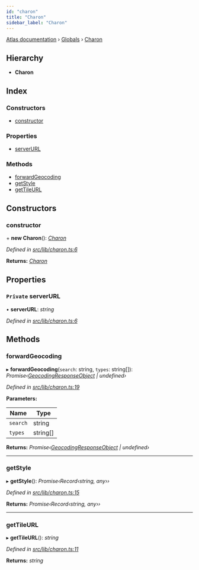 ```yaml
---
id: "charon"
title: "Charon"
sidebar_label: "Charon"
---
```


[Atlas documentation](../index.md) › [Globals](../globals.md) › [Charon](charon.md)

## Hierarchy

* **Charon**

## Index

### Constructors

* [constructor](charon.md#constructor)

### Properties

* [serverURL](charon.md#private-serverurl)

### Methods

* [forwardGeocoding](charon.md#forwardgeocoding)
* [getStyle](charon.md#getstyle)
* [getTileURL](charon.md#gettileurl)

## Constructors

###  constructor

\+ **new Charon**(): *[Charon](charon.md)*

*Defined in [src/lib/charon.ts:6](https://github.com/chronark/atlas/blob/d2ce11f/src/lib/charon.ts#L6)*

**Returns:** *[Charon](charon.md)*

## Properties

### `Private` serverURL

• **serverURL**: *string*

*Defined in [src/lib/charon.ts:6](https://github.com/chronark/atlas/blob/d2ce11f/src/lib/charon.ts#L6)*

## Methods

###  forwardGeocoding

▸ **forwardGeocoding**(`search`: string, `types`: string[]): *Promise‹[GeocodingResponseObject](../interfaces/geocodingresponseobject.md) | undefined›*

*Defined in [src/lib/charon.ts:19](https://github.com/chronark/atlas/blob/d2ce11f/src/lib/charon.ts#L19)*

**Parameters:**

Name | Type |
------ | ------ |
`search` | string |
`types` | string[] |

**Returns:** *Promise‹[GeocodingResponseObject](../interfaces/geocodingresponseobject.md) | undefined›*

___

###  getStyle

▸ **getStyle**(): *Promise‹Record‹string, any››*

*Defined in [src/lib/charon.ts:15](https://github.com/chronark/atlas/blob/d2ce11f/src/lib/charon.ts#L15)*

**Returns:** *Promise‹Record‹string, any››*

___

###  getTileURL

▸ **getTileURL**(): *string*

*Defined in [src/lib/charon.ts:11](https://github.com/chronark/atlas/blob/d2ce11f/src/lib/charon.ts#L11)*

**Returns:** *string*
